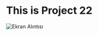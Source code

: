 # This is Project 22

![Ekran Alıntısı](https://user-images.githubusercontent.com/30186772/61580054-2fbc2380-ab16-11e9-978f-4e40a6acff18.PNG)
